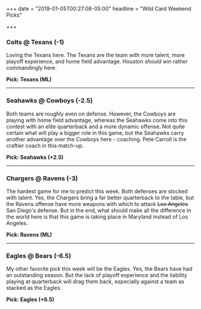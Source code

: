 +++
date = "2019-01-05T00:27:08-05:00"
headline = "Wild Card Weekend Picks"

+++
### Colts @ Texans (-1)

Loving the Texans here. The Texans are the team with more talent, more playoff experience, and home field advantage. Houston _should_ win rather commandingly here.

**Pick: Texans (ML)**

***

### Seahawks @ Cowboys (-2.5)

Both teams are roughly even on defense. However, the Cowboys are playing with home field advantage, whereas the Seahawks come into this contest with an elite quarterback and a more dynamic offense. Not quite certain what will play a bigger role in this game, but the Seahawks carry another advantage over the Cowboys here - coaching. Pete Carroll is the craftier coach in this match-up.

**Pick: Seahawks (+2.5)**

***

### Chargers @ Ravens (-3)

The hardest game for me to predict this week. Both defenses are stocked with talent. Yes, the Chargers bring a far better quarterback to the table, but the Ravens offense have more weapons with which to attack ~~Los Angeles~~ San Diego's defense. But in the end, what should make all the difference in the world here is that this game is taking place in Maryland instead of Los Angeles.

**Pick: Ravens (ML)**

***

### Eagles @ Bears (-6.5)

My other favorite pick this week will be the Eagles. Yes, the Bears have had an outstanding season. But the lack of playoff experience and the liability playing at quarterback will drag them back, especially against a team as stacked as the Eagles.

**Pick: Eagles (+6.5)** 